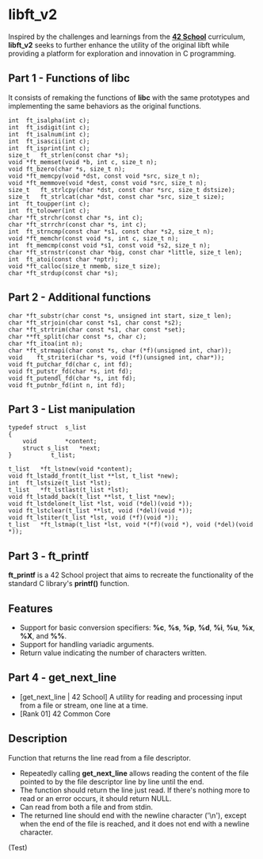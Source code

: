 # libft_v2
Inspired by the challenges and learnings from the [**42 School**](https://42.fr/en/homepage/) curriculum, **libft_v2** seeks to further enhance the utility of the original libft while providing a platform for exploration and innovation in C programming.

## Part 1 - Functions of libc
It consists of remaking the functions of **libc** with the same prototypes and implementing the same behaviors as the original functions.

```int	ft_isalpha(int c);```  
```int	ft_isdigit(int c);```  
```int	ft_isalnum(int c);```  
```int	ft_isascii(int c);```  
```int	ft_isprint(int c);```  
```size_t	ft_strlen(const char *s);```  
```void	*ft_memset(void *b, int c, size_t n);```  
```void	ft_bzero(char *s, size_t n);```  
```void	*ft_memcpy(void *dst, const void *src, size_t n);```  
```void	*ft_memmove(void *dest, const void *src, size_t n);```  
```size_t	ft_strlcpy(char *dst, const char *src, size_t dstsize);```  
```size_t	ft_strlcat(char *dst, const char *src, size_t size);```  
```int	ft_toupper(int c);```  
```int	ft_tolower(int c);```  
```char	*ft_strchr(const char *s, int c);```  
```char	*ft_strrchr(const char *s, int c);```  
```int	ft_strncmp(const char *s1, const char *s2, size_t n);```  
```void	*ft_memchr(const void *s, int c, size_t n);```  
```int	ft_memcmp(const void *s1, const void *s2, size_t n);```  
```char	*ft_strnstr(const char *big, const char *little, size_t len);```  
```int	ft_atoi(const char *nptr);```  
```void	*ft_calloc(size_t nmemb, size_t size);```  
```char	*ft_strdup(const char *s);```  

## Part 2 - Additional functions
```char	*ft_substr(char const *s, unsigned int start, size_t len);```  
```char	*ft_strjoin(char const *s1, char const *s2);```  
```char	*ft_strtrim(char const *s1, char const *set);```  
```char	**ft_split(char const *s, char c);```  
```char	*ft_itoa(int n);```  
```char	*ft_strmapi(char const *s, char (*f)(unsigned int, char));```  
```void    ft_striteri(char *s, void (*f)(unsigned int, char*));```  
```void	ft_putchar_fd(char c, int fd);```  
```void	ft_putstr_fd(char *s, int fd);```  
```void	ft_putendl_fd(char *s, int fd);```  
```void	ft_putnbr_fd(int n, int fd);```  

## Part 3 - List manipulation
```
typedef struct	s_list
{
	void		*content;
 	struct s_list	*next;
}			t_list;
```
```t_list	*ft_lstnew(void *content);```  
```void	ft_lstadd_front(t_list **lst, t_list *new);```  
```int	ft_lstsize(t_list *lst);```  
```t_list	*ft_lstlast(t_list *lst);```  
```void	ft_lstadd_back(t_list **lst, t_list *new);```  
```void	ft_lstdelone(t_list *lst, void (*del)(void *));```  
```void	ft_lstclear(t_list **lst, void (*del)(void *));```  
```void	ft_lstiter(t_list *lst, void (*f)(void *));```  
```t_list	*ft_lstmap(t_list *lst, void *(*f)(void *), void (*del)(void *));```  

## Part 3 - ft_printf
**ft_printf** is a 42 School project that aims to recreate the functionality of the standard C library's **printf()** function.
## Features
-  Support for basic conversion specifiers: **%c**, **%s**, **%p**, **%d**, **%i**, **%u**, **%x**, **%X**, and **%%**.
-  Support for handling variadic arguments.
-  Return value indicating the number of characters written.

## Part 4 - get_next_line
- [get_next_line | 42 School] A utility for reading and processing input from a file or stream, one line at a time.
- [Rank 01] 42 Common Core
## Description
Function that returns the line read from a file descriptor.
- Repeatedly calling **get_next_line** allows reading the content of the file pointed to by the file descriptor line by line until the end.
- The function should return the line just read. If there's nothing more to read or an error occurs, it should return NULL.
- Can read from both a file and from stdin.
- The returned line should end with the newline character ('\n'), except when the end of the file is reached, and it does not end with a newline character.

(Test)

